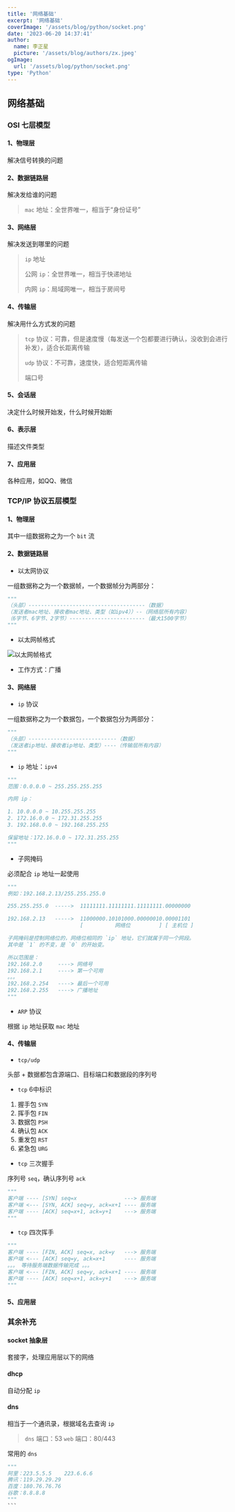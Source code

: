 ```yaml
---
title: '网络基础'
excerpt: '网络基础'
coverImage: '/assets/blog/python/socket.png'
date: '2023-06-20 14:37:41'
author:
  name: 李正星
  picture: '/assets/blog/authors/zx.jpeg'
ogImage:
  url: '/assets/blog/python/socket.png'
type: 'Python'
---
```


## 网络基础

### OSI 七层模型

#### 1、物理层

解决信号转换的问题

#### 2、数据链路层

解决发给谁的问题

> `mac` 地址：全世界唯一，相当于“身份证号”

#### 3、网络层

解决发送到哪里的问题

> `ip` 地址
> 
>   公网 `ip`：全世界唯一，相当于快递地址
> 
>   内网 `ip`：局域网唯一，相当于房间号

#### 4、传输层

解决用什么方式发的问题

> `tcp` 协议：可靠，但是速度慢（每发送一个包都要进行确认，没收到会进行补发），适合长距离传输
>
> `udp` 协议：不可靠，速度快，适合短距离传输
>
> 端口号

#### 5、会话层

决定什么时候开始发，什么时候开始断

#### 6、表示层

描述文件类型

#### 7、应用层

各种应用，如QQ、微信

### TCP/IP 协议五层模型

#### 1、物理层

其中一组数据称之为一个 `bit` 流

#### 2、数据链路层

- 以太网协议

一组数据称之为一个数据帧，一个数据帧分为两部分：

```python
"""
（头部）-------------------------------------（数据）
（发送者mac地址、接收者mac地址、类型（如ipv4））--（网络层所有内容）
（6字节、6字节、2字节）------------------------（最大1500字节）
"""
```

- 以太网帧格式

![以太网帧格式](/assets/blog/python/socket1.jpg)

- 工作方式：广播

#### 3、网络层

- `ip` 协议

一组数据称之为一个数据包，一个数据包分为两部分：

```python
"""
（头部）----------------------------（数据）
（发送者ip地址、接收者ip地址、类型）----（传输层所有内容）
"""
```

- `ip` 地址：`ipv4`

```python
"""
范围：0.0.0.0 ~ 255.255.255.255

内网 ip：

1. 10.0.0.0 ~ 10.255.255.255
2. 172.16.0.0 ~ 172.31.255.255
3. 192.168.0.0 ~ 192.168.255.255

保留地址：172.16.0.0 ~ 172.31.255.255
"""
```

- 子网掩码

必须配合 `ip` 地址一起使用

```python
"""
例如：192.168.2.13/255.255.255.0

255.255.255.0  ----->  11111111.11111111.11111111.00000000

192.168.2.13   ----->  11000000.10101000.00000010.00001101
                       [          网络位         ] [ 主机位 ]

子网掩码是控制网络位的，网络位相同的 `ip` 地址，它们就属于同一个网段。
其中是 `1` 的不变，是 `0` 的开始变。

所以范围是：
192.168.2.0     ----> 网络号
192.168.2.1     ----> 第一个可用
。。。
192.168.2.254   ----> 最后一个可用
192.168.2.255   ----> 广播地址
"""
```

- `ARP` 协议

根据 `ip` 地址获取 `mac` 地址

#### 4、传输层

- `tcp/udp`

头部 + 数据都包含源端口、目标端口和数据段的序列号

- `tcp` 6中标识

1. 握手包 `SYN`
2. 挥手包 `FIN`
3. 数据包 `PSH`
4. 确认包 `ACK`
5. 重发包 `RST`
6. 紧急包 `URG`

- `tcp` 三次握手

序列号 `seq`，确认序列号 `ack`

```python
"""
客户端 ---- [SYN] seq=x               ---> 服务端
客户端 <--- [SYN, ACK] seq=y, ack=x+1 ---- 服务端
客户端 ---- [ACK] seq=x+1, ack=y+1    ---> 服务端
"""
```

- `tcp` 四次挥手

```python
"""
客户端 ---- [FIN, ACK] seq=x, ack=y   ---> 服务端
客户端 <--- [ACK] seq=y, ack=x+1      ---- 服务端
。。。 等待服务端数据传输完成 。。。
客户端 <--- [FIN, ACK] seq=y, ack=x+1 ---- 服务端
客户端 ---- [ACK] seq=x+1, ack=y+1    ---> 服务端
"""
```

#### 5、应用层

### 其余补充

#### socket 抽象层

套接字，处理应用层以下的网络

#### dhcp

自动分配 `ip`

#### dns

相当于一个通讯录，根据域名去查询 `ip`

> `dns` 端口：53
> `web` 端口：80/443

常用的 `dns`

````python
"""
阿里：223.5.5.5    223.6.6.6
腾讯：119.29.29.29
百度：180.76.76.76
谷歌：8.8.8.8
"""
```
